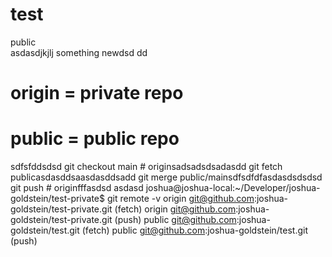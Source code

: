 # test
public   
asdasdjkjlj
something newdsd
dd
# origin = private repo
# public = public repo
 sdfsfddsdsd
git checkout main # originsadsadsdsadasdd
git fetch publicasdasddsaasdasddsadd
git merge public/mainsdfsdfdfasdasdsdsdsd
git push # originfffasdsd
asdasd
joshua@joshua-local:~/Developer/joshua-goldstein/test-private$ git remote -v
origin	git@github.com:joshua-goldstein/test-private.git (fetch)
origin	git@github.com:joshua-goldstein/test-private.git (push)
public	git@github.com:joshua-goldstein/test.git (fetch)
public	git@github.com:joshua-goldstein/test.git (push)


